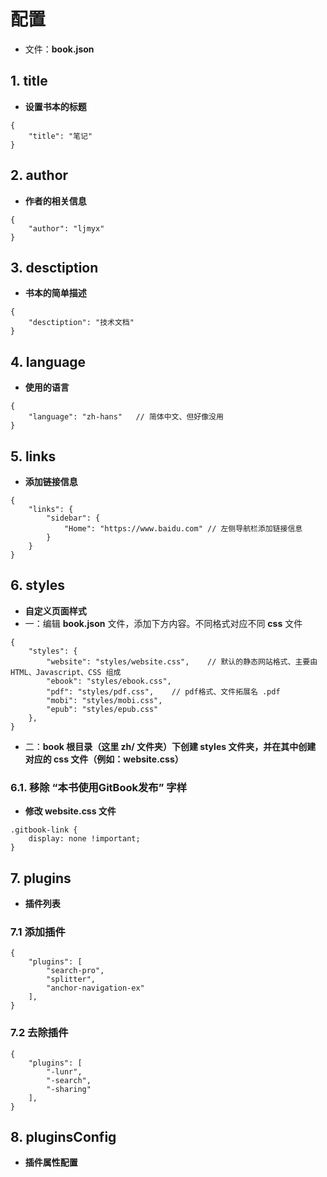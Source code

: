 # 配置

- 文件：**book.json**

## 1. title
- **设置书本的标题**
~~~
{
    "title": "笔记"
}
~~~

## 2. author
- **作者的相关信息**
~~~
{
    "author": "ljmyx"
}
~~~

## 3. desctiption
- **书本的简单描述**
~~~
{
    "desctiption": "技术文档"
}
~~~

## 4. language
- **使用的语言**
~~~
{
    "language": "zh-hans"   // 简体中文、但好像没用
}
~~~

## 5. links
- **添加链接信息**
~~~
{
    "links": {
        "sidebar": {
            "Home": "https://www.baidu.com" // 左侧导航栏添加链接信息
        }
    }
}
~~~

## 6. styles
- **自定义页面样式**
- 一：编辑 **book.json** 文件，添加下方内容。不同格式对应不同 **css** 文件
~~~
{
    "styles": {
        "website": "styles/website.css",    // 默认的静态网站格式、主要由 HTML、Javascript、CSS 组成
        "ebook": "styles/ebook.css",
        "pdf": "styles/pdf.css",    // pdf格式、文件拓展名 .pdf
        "mobi": "styles/mobi.css",
        "epub": "styles/epub.css"
    },
}
~~~
- 二：**book 根目录（这里 zh/ 文件夹）下创建 styles 文件夹，并在其中创建 对应的 css 文件（例如：website.css）**

### 6.1. 移除 “本书使用GitBook发布” 字样
- **修改 website.css 文件**
~~~
.gitbook-link {
    display: none !important;
}
~~~

## 7. plugins
- **插件列表**

### 7.1 添加插件
~~~
{
    "plugins": [
        "search-pro",
        "splitter",
        "anchor-navigation-ex"
    ],
}
~~~

### 7.2 去除插件
~~~
{
    "plugins": [
        "-lunr",
        "-search",
        "-sharing"
    ],
}
~~~

## 8. pluginsConfig
- **插件属性配置**